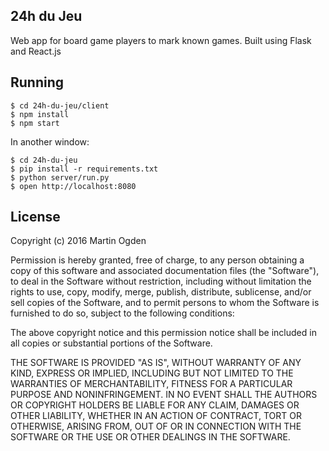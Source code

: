 ## 24h du Jeu

Web app for board game players to mark known games. Built using Flask and React.js


## Running

	$ cd 24h-du-jeu/client
	$ npm install
	$ npm start

In another window:

	$ cd 24h-du-jeu
	$ pip install -r requirements.txt
	$ python server/run.py
	$ open http://localhost:8080


## License

Copyright (c) 2016 Martin Ogden


Permission is hereby granted, free of charge, to any person obtaining a copy of this software and associated documentation files (the "Software"), to deal in the Software without restriction, including without limitation the rights to use, copy, modify, merge, publish, distribute, sublicense, and/or sell copies of the Software, and to permit persons to whom the Software is furnished to do so, subject to the following conditions:

The above copyright notice and this permission notice shall be included in all copies or substantial portions of the Software.

THE SOFTWARE IS PROVIDED "AS IS", WITHOUT WARRANTY OF ANY KIND, EXPRESS OR IMPLIED, INCLUDING BUT NOT LIMITED TO THE WARRANTIES OF MERCHANTABILITY, FITNESS FOR A PARTICULAR PURPOSE AND NONINFRINGEMENT. IN NO EVENT SHALL THE AUTHORS OR COPYRIGHT HOLDERS BE LIABLE FOR ANY CLAIM, DAMAGES OR OTHER LIABILITY, WHETHER IN AN ACTION OF CONTRACT, TORT OR OTHERWISE, ARISING FROM, OUT OF OR IN CONNECTION WITH THE SOFTWARE OR THE USE OR OTHER DEALINGS IN THE SOFTWARE.
